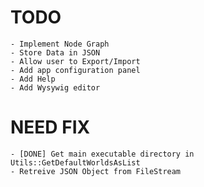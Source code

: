 # TODO

	- Implement Node Graph
	- Store Data in JSON
	- Allow user to Export/Import
	- Add app configuration panel
	- Add Help
	- Add Wysywig editor

# NEED FIX

	- [DONE] Get main executable directory in Utils::GetDefaultWorldsAsList
	- Retreive JSON Object from FileStream
